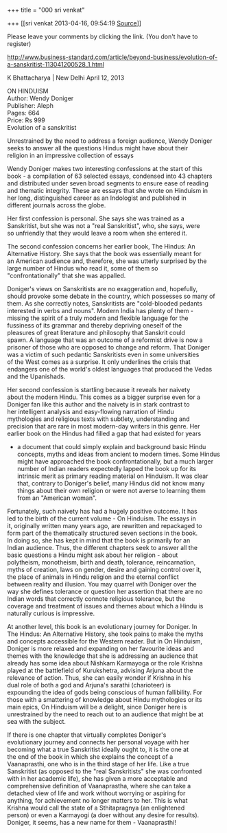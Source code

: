 +++
title = "000 sri venkat"

+++
[[sri venkat	2013-04-16, 09:54:19 [Source](https://groups.google.com/g/samskrita/c/l7v0ZltGmlA)]]



Please leave your comments by clicking the link. (You don't have to register)  
  
<http://www.business-standard.com/article/beyond-business/evolution-of-a-sanskritist-113041200528_1.html>  
  
K Bhattacharya \| New Delhi April 12, 2013  
  
  
ON HINDUISM  
Author: Wendy Doniger  
Publisher: Aleph  
Pages: 664  
Price: Rs 999  
Evolution of a sanskritist  
  
Unrestrained by the need to address a foreign audience, Wendy Doniger  
seeks to answer all the questions Hindus might have about their  
religion in an impressive collection of essays  
  
Wendy Doniger makes two interesting confessions at the start of this  
book - a compilation of 63 selected essays, condensed into 43 chapters  
and distributed under seven broad segments to ensure ease of reading  
and thematic integrity. These are essays that she wrote on Hinduism in  
her long, distinguished career as an Indologist and published in  
different journals across the globe.  
  
Her first confession is personal. She says she was trained as a  
Sanskritist, but she was not a "real Sanskritist", who, she says, were  
so unfriendly that they would leave a room when she entered it.  
  
The second confession concerns her earlier book, The Hindus: An  
Alternative History. She says that the book was essentially meant for  
an American audience and, therefore, she was utterly surprised by the  
large number of Hindus who read it, some of them so  
"confrontationally" that she was appalled.  
  
Doniger's views on Sanskritists are no exaggeration and, hopefully,  
should provoke some debate in the country, which possesses so many of  
them. As she correctly notes, Sanskritists are "cold-blooded pedants  
interested in verbs and nouns". Modern India has plenty of them -  
missing the spirit of a truly modern and flexible language for the  
fussiness of its grammar and thereby depriving oneself of the  
pleasures of great literature and philosophy that Sanskrit could  
spawn. A language that was an outcome of a reformist drive is now a  
prisoner of those who are opposed to change and reform. That Doniger  
was a victim of such pedantic Sanskritists even in some universities  
of the West comes as a surprise. It only underlines the crisis that  
endangers one of the world's oldest languages that produced the Vedas  
and the Upanishads.  
  
Her second confession is startling because it reveals her naivety  
about the modern Hindu. This comes as a bigger surprise even for a  
Doniger fan like this author and the naivety is in stark contrast to  
her intelligent analysis and easy-flowing narration of Hindu  
mythologies and religious texts with subtlety, understanding and  
precision that are rare in most modern-day writers in this genre. Her  
earlier book on the Hindus had filled a gap that had existed for years  
- a document that could simply explain and background basic Hindu  
concepts, myths and ideas from ancient to modern times. Some Hindus  
might have approached the book confrontationally, but a much larger  
number of Indian readers expectedly lapped the book up for its  
intrinsic merit as primary reading material on Hinduism. It was clear  
that, contrary to Doniger's belief, many Hindus did not know many  
things about their own religion or were not averse to learning them  
from an "American woman".  
  
Fortunately, such naivety has had a hugely positive outcome. It has  
led to the birth of the current volume - On Hinduism. The essays in  
it, originally written many years ago, are rewritten and repackaged to  
form part of the thematically structured seven sections in the book.  
In doing so, she has kept in mind that the book is primarily for an  
Indian audience. Thus, the different chapters seek to answer all the  
basic questions a Hindu might ask about her religion - about  
polytheism, monotheism, birth and death, tolerance, reincarnation,  
myths of creation, laws on gender, desire and gaining control over it,  
the place of animals in Hindu religion and the eternal conflict  
between reality and illusion. You may quarrel with Doniger over the  
way she defines tolerance or question her assertion that there are no  
Indian words that correctly connote religious tolerance, but the  
coverage and treatment of issues and themes about which a Hindu is  
naturally curious is impressive.  
  
At another level, this book is an evolutionary journey for Doniger. In  
The Hindus: An Alternative History, she took pains to make the myths  
and concepts accessible for the Western reader. But in On Hinduism,  
Doniger is more relaxed and expanding on her favourite ideas and  
themes with the knowledge that she is addressing an audience that  
already has some idea about Nishkam Karmayoga or the role Krishna  
played at the battlefield of Kurukshetra, advising Arjuna about the  
relevance of action. Thus, she can easily wonder if Krishna in his  
dual role of both a god and Arjuna's sarathi (charioteer) is  
expounding the idea of gods being conscious of human fallibility. For  
those with a smattering of knowledge about Hindu mythologies or its  
main epics, On Hinduism will be a delight, since Doniger here is  
unrestrained by the need to reach out to an audience that might be at  
sea with the subject.  
  
If there is one chapter that virtually completes Doniger's  
evolutionary journey and connects her personal voyage with her  
becoming what a true Sanskritist ideally ought to, it is the one at  
the end of the book in which she explains the concept of a  
Vaanaprasthi, one who is in the third stage of her life. Like a true  
Sanskritist (as opposed to the "real Sanskritists" she was confronted  
with in her academic life), she has given a more acceptable and  
comprehensive definition of Vaanaprastha, where she can take a  
detached view of life and work without worrying or aspiring for  
anything, for achievement no longer matters to her. This is what  
Krishna would call the state of a Sthitapragnya (an enlightened  
person) or even a Karmayogi (a doer without any desire for results).  
Doniger, it seems, has a new name for them - Vaanaprasthi!  

